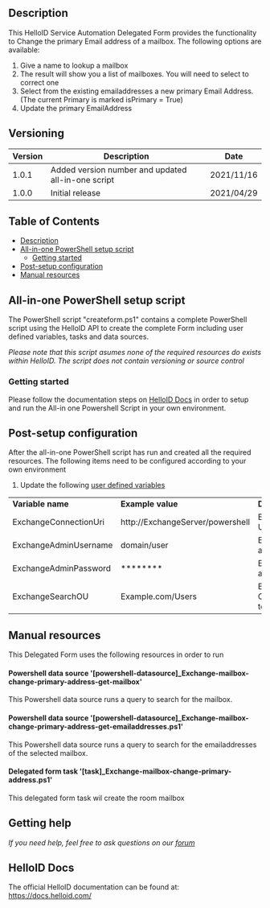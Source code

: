 <!-- Description -->
## Description
This HelloID Service Automation Delegated Form provides the functionality to Change the primary Email address of a mailbox. The following options are available:
 1. Give a name to lookup a mailbox
 2. The result will show you a list of mailboxes. You will need to select to correct one
 3. Select from the existing emailaddresses a new primary Email Address. (The current Primary is marked isPrimary = True)
 4. Update the primary EmailAddress

## Versioning
| Version | Description | Date |
| - | - | - |
| 1.0.1   | Added version number and updated all-in-one script | 2021/11/16  |
| 1.0.0   | Initial release | 2021/04/29  |

<!-- TABLE OF CONTENTS -->
## Table of Contents
* [Description](#description)
* [All-in-one PowerShell setup script](#all-in-one-powershell-setup-script)
  * [Getting started](#getting-started)
* [Post-setup configuration](#post-setup-configuration)
* [Manual resources](#manual-resources)


## All-in-one PowerShell setup script
The PowerShell script "createform.ps1" contains a complete PowerShell script using the HelloID API to create the complete Form including user defined variables, tasks and data sources.

 _Please note that this script asumes none of the required resources do exists within HelloID. The script does not contain versioning or source control_


### Getting started
Please follow the documentation steps on [HelloID Docs](https://docs.helloid.com/hc/en-us/articles/360017556559-Service-automation-GitHub-resources) in order to setup and run the All-in one Powershell Script in your own environment.


## Post-setup configuration
After the all-in-one PowerShell script has run and created all the required resources. The following items need to be configured according to your own environment
 1. Update the following [user defined variables](https://docs.helloid.com/hc/en-us/articles/360014169933-How-to-Create-and-Manage-User-Defined-Variables)
<table>
  <tr><td><strong>Variable name</strong></td><td><strong>Example value</strong></td><td><strong>Description</strong></td></tr>
  <tr><td>ExchangeConnectionUri</td><td>http://ExchangeServer/powershell</td><td>Exchange server URI</td></tr>
  <tr><td>ExchangeAdminUsername</td><td>domain/user</td><td>Exchange server admin account</td></tr>
  <tr><td>ExchangeAdminPassword</td><td>********</td><td>Exchange server admin password</td></tr>
  <tr><td>ExchangeSearchOU</td><td>Example.com/Users</td><td>Exchange server OrganizationalUnit to search</td></tr>
</table>

## Manual resources
This Delegated Form uses the following resources in order to run

#### Powershell data source '[powershell-datasource]_Exchange-mailbox-change-primary-address-get-mailbox'
This Powershell data source runs a query to search for the mailbox.

#### Powershell data source '[powershell-datasource]_Exchange-mailbox-change-primary-address-get-emailaddresses.ps1'
This Powershell data source runs a query to search for the emailaddresses of the selected mailbox.

#### Delegated form task '[task]_Exchange-mailbox-change-primary-address.ps1'
This delegated form task wil create the room mailbox

## Getting help
_If you need help, feel free to ask questions on our [forum](https://forum.helloid.com/forum/helloid-connectors/service-automation/249-helloid-sa-exchange-onpremises-change-primary-email-address)_

## HelloID Docs
The official HelloID documentation can be found at: https://docs.helloid.com/